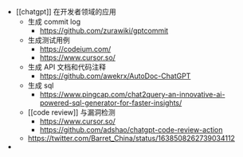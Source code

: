 - [[chatgpt]] 在开发者领域的应用
	- 生成 commit log
		- https://github.com/zurawiki/gptcommit
	- 生成测试用例
		- https://codeium.com/
		- https://www.cursor.so/
	- 生成 API 文档和代码注释
		- https://github.com/awekrx/AutoDoc-ChatGPT
	- 生成 sql
		- https://www.pingcap.com/chat2query-an-innovative-ai-powered-sql-generator-for-faster-insights/
	- [[code review]] 与漏洞检测
		- https://www.cursor.so/
		- https://github.com/adshao/chatgpt-code-review-action
	- https://twitter.com/Barret_China/status/1638508262739034112
-
